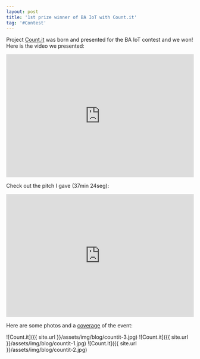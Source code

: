 ```yaml
---
layout: post
title: '1st prize winner of BA IoT with Count.it'
tag: '#Contest'
---
```


Project [Count.it](http://countit.com.ar) was born and presented for the BA IoT contest and we won! 
Here is the video we presented:
<iframe width="100%" height="330" src="https://www.youtube.com/embed/_B_suC_ZVKM" frameborder="0" allowfullscreen></iframe>

Check out the pitch I gave (37min 24seg):
<iframe width="100%" height="330" src="https://www.youtube.com/embed/9Au2aQKbB28?start=2244&end=2392" frameborder="0" allowfullscreen></iframe>

Here are some photos and a [coverage](http://www.iotpreneur.com/concurso-ba-iot-cubrimos-la-final-la-feria-y-la-premiacion/) of the event:

![Count.it]({{ site.url }}/assets/img/blog/countit-3.jpg)
![Count.it]({{ site.url }}/assets/img/blog/countit-1.jpg)
![Count.it]({{ site.url }}/assets/img/blog/countit-2.jpg)